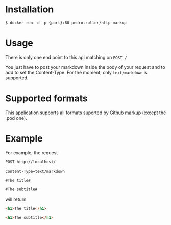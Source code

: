 Installation
============

`$ docker run -d -p {port}:80 pedrotroller/http-markup`

Usage
=====

There is only one end point to this api matching on `POST /`

You just have to post your markdown inside the body of your request and to add to set the Content-Type. For the moment, only `text/markdown` is supported.

Supported formats
=================

This application supports all formats suported by [Github markup](https://github.com/github/markup#markups) (except the .pod one).

Example
=======

For example, the request

```txt
POST http://localhost/

Content-Type=text/markdown

#The title#

#The subtitle#
```

will return

```html
<h1>The title</h1>

<h1>The subtitle</h1>
```
